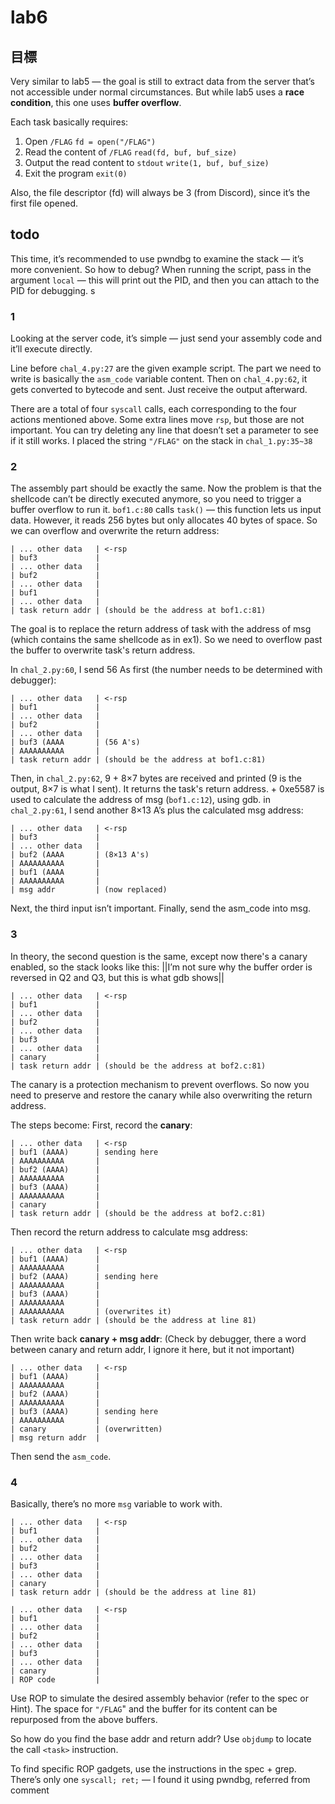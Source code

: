 # lab6

## 目標

Very similar to lab5 — the goal is still to extract data from the server that’s not accessible under normal circumstances. But while lab5 uses a **race condition**, this one uses **buffer overflow**.

Each task basically requires:
1. Open `/FLAG`
    `fd = open("/FLAG")`
2. Read the content of `/FLAG`
    `read(fd, buf, buf_size)`
3. Output the read content to `stdout`
    `write(1, buf, buf_size)`
4. Exit the program
    `exit(0)`

Also, the file descriptor (fd) will always be 3 (from Discord), since it’s the first file opened.

## todo

This time, it’s recommended to use pwndbg to examine the stack — it’s more convenient.
So how to debug?
When running the script, pass in the argument `local` — this will print out the PID, and then you can attach to the PID for debugging.
s
### 1
Looking at the server code, it’s simple — just send your assembly code and it’ll execute directly.

Line before `chal_4.py:27` are the given example script.
The part we need to write is basically the `asm_code` variable content.
Then on `chal_4.py:62`, it gets converted to bytecode and sent.
Just receive the output afterward.

There are a total of four `syscall` calls, each corresponding to the four actions mentioned above.
Some extra lines move `rsp`, but those are not important.
You can try deleting any line that doesn’t set a parameter to see if it still works.
I placed the string `"/FLAG"` on the stack in `chal_1.py:35~38`

### 2
The assembly part should be exactly the same.
Now the problem is that the shellcode can’t be directly executed anymore, so you need to trigger a buffer overflow to run it.
`bof1.c:80` calls `task()` — this function lets us input data.
However, it reads 256 bytes but only allocates 40 bytes of space.
So we can overflow and overwrite the return address:
```
| ... other data   | <-rsp
| buf3             |
| ... other data   |
| buf2             |
| ... other data   |
| buf1             |
| ... other data   |
| task return addr | (should be the address at bof1.c:81)
```
The goal is to replace the return address of task with the address of msg (which contains the same shellcode as in ex1).
So we need to overflow past the buffer to overwrite task's return address.

In `chal_2.py:60`, I send 56 As first (the number needs to be determined with debugger):
```
| ... other data   | <-rsp
| buf1             |
| ... other data   |
| buf2             |
| ... other data   |
| buf3 (AAAA       | (56 A's)
| AAAAAAAAAA       | 
| task return addr | (should be the address at bof1.c:81)
```

Then, in `chal_2.py:62`, 9 + 8×7 bytes are received and printed (9 is the output, 8×7 is what I sent).
It returns the task's return address.
\+ 0xe5587 is used to calculate the address of msg (`bof1.c:12`), using gdb.
in `chal_2.py:61`, I send another 8×13 A’s plus the calculated msg address:
```
| ... other data   | <-rsp
| buf3             |
| ... other data   |
| buf2 (AAAA       | (8×13 A's)
| AAAAAAAAAA       |
| buf1 (AAAA       | 
| AAAAAAAAAA       | 
| msg addr         | (now replaced)
```
Next, the third input isn’t important.
Finally, send the asm_code into msg.

### 3
In theory, the second question is the same, except now there's a canary enabled, so the stack looks like this:
||I’m not sure why the buffer order is reversed in Q2 and Q3, but this is what gdb shows||
```
| ... other data   | <-rsp
| buf1             |
| ... other data   |
| buf2             |
| ... other data   |
| buf3             |
| ... other data   |
| canary           |
| task return addr | (should be the address at bof2.c:81)

```
The canary is a protection mechanism to prevent overflows.
So now you need to preserve and restore the canary while also overwriting the return address.

The steps become:
First, record the **canary**:
```
| ... other data   | <-rsp
| buf1 (AAAA)      | sending here
| AAAAAAAAAA       |
| buf2 (AAAA)      |
| AAAAAAAAAA       |
| buf3 (AAAA)      |
| AAAAAAAAAA       |
| canary           |
| task return addr | (should be the address at bof2.c:81)
```
Then record the return address to calculate msg address:
```
| ... other data   | <-rsp
| buf1 (AAAA)      | 
| AAAAAAAAAA       |
| buf2 (AAAA)      | sending here
| AAAAAAAAAA       |
| buf3 (AAAA)      |
| AAAAAAAAAA       |
| AAAAAAAAAA       | (overwrites it)
| task return addr | (should be the address at line 81)
```
Then write back **canary + msg addr**: (Check by debugger, there a word between canary and return addr, I ignore it here, but it not important)
```
| ... other data   | <-rsp
| buf1 (AAAA)      | 
| AAAAAAAAAA       |
| buf2 (AAAA)      | 
| AAAAAAAAAA       |
| buf3 (AAAA)      | sending here
| AAAAAAAAAA       |
| canary           | (overwritten)
| msg return addr  | 
```
Then send the `asm_code`.


### 4

Basically, there’s no more `msg` variable to work with.
```
| ... other data   | <-rsp
| buf1             |
| ... other data   |
| buf2             |
| ... other data   |
| buf3             |
| ... other data   |
| canary           |
| task return addr | (should be the address at line 81)
```

```
| ... other data   | <-rsp
| buf1             |
| ... other data   |
| buf2             |
| ... other data   |
| buf3             |
| ... other data   |
| canary           |
| ROP code         |
```
Use ROP to simulate the desired assembly behavior (refer to the spec or Hint).
The space for `"/FLAG`" and the buffer for its content can be repurposed from the above buffers.

So how do you find the base addr and return addr?
Use `objdump` to locate the call `<task>` instruction.

To find specific ROP gadgets, use the instructions in the spec + grep.
There’s only one `syscall; ret;` — I found it using pwndbg, referred from comment
